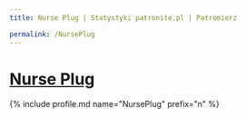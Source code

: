 ```yaml
---
title: Nurse Plug | Statystyki patronite.pl | Patromierz

permalink: /NursePlug
---
```


# [Nurse Plug](https://patronite.pl/NursePlug)

{% include profile.md name="NursePlug" prefix="n" %}
